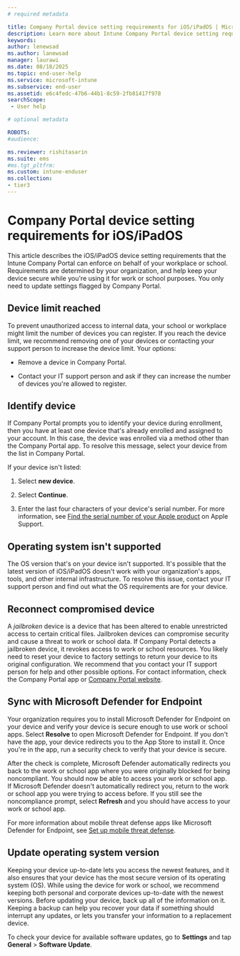 ```yaml
---
# required metadata

title: Company Portal device setting requirements for iOS/iPadOS | Microsoft Intune
description: Learn more about Intune Company Portal device setting requirements for iOS/iPadOS devices.   
keywords:
author: lenewsad
ms.author: lanewsad
manager: laurawi
ms.date: 08/18/2025
ms.topic: end-user-help
ms.service: microsoft-intune
ms.subservice: end-user
ms.assetid: e6c4fedc-47b6-44b1-8c59-2fb81417f978
searchScope:
 - User help

# optional metadata

ROBOTS:  
#audience:

ms.reviewer: rishitasarin
ms.suite: ems
#ms.tgt_pltfrm:
ms.custom: intune-enduser
ms.collection:
- tier3
---
```


# Company Portal device setting requirements for iOS/iPadOS      

This article describes the iOS/iPadOS device setting requirements that the Intune Company Portal can enforce on behalf of your workplace or school. Requirements are determined by your organization, and help keep your device secure while you're using it for work or school purposes. You only need to update settings flagged by Company Portal. 

## Device limit reached    

To prevent unauthorized access to internal data, your school or workplace might limit the number of devices you can register. If you reach the device limit, we recommend removing one of your devices or contacting your support person to increase the device limit. Your options:  

* Remove a device in Company Portal.  

* Contact your IT support person and ask if they can increase the number of devices you're allowed to register.  

## Identify device  

If Company Portal prompts you to identify your device during enrollment, then you have at least one device that's already enrolled and assigned to your account. In this case, the device was enrolled via a method other than the Company Portal app. To resolve this message, select your device from the list in Company Portal.  

If your device isn't listed:  

1. Select **new device**.  

2. Select **Continue**.  

3. Enter the last four characters of your device's serial number. For more information, see [Find the serial number of your Apple product](https://support.apple.com/en-us/102858) on Apple Support.  

## Operating system isn't supported  
The OS version that's on your device isn't supported. It's possible that the latest version of iOS/iPadOS doesn't work with your organization's apps, tools, and other internal infrastructure. To resolve this issue, contact your IT support person and find out what the OS requirements are for your device.   

## Reconnect compromised device  
A *jailbroken* device is a device that has been altered to enable unrestricted access to certain critical files. Jailbroken devices can compromise security and cause a threat to work or school data. If Company Portal detects a jailbroken device, it revokes access to work or school resources. You likely need to reset your device to factory settings to return your device to its original configuration. We recommend that you contact your IT support person for help and other possible options. For contact information, check the Company Portal app or [Company Portal website](https://go.microsoft.com/fwlink/?linkid=2010980).  

## Sync with Microsoft Defender for Endpoint  
Your organization requires you to install Microsoft Defender for Endpoint on your device and verify your device is secure enough to use work or school apps. Select **Resolve** to open Microsoft Defender for Endpoint. If you don't have the app, your device redirects you to the App Store to install it. Once you're in the app, run a security check to verify that your device is secure.  

After the check is complete, Microsoft Defender automatically redirects you back to the work or school app where you were originally blocked for being noncompliant. You should now be able to access your work or school app. If Microsoft Defender doesn't automatically redirect you, return to the work or school app you were trying to access before. If you still see the noncompliance prompt, select **Refresh** and you should have access to your work or school app.  

For more information about mobile threat defense apps like Microsoft Defender for Endpoint, see [Set up mobile threat defense](set-up-mobile-threat-defense.md).   

## Update operating system version  
Keeping your device up-to-date lets you access the newest features, and it also ensures that your device has the most secure version of its operating system (OS). While using the device for work or school, we recommend keeping both personal and corporate devices up-to-date with the newest versions. Before updating your device, back up all of the information on it. Keeping a backup can help you recover your data if something should interrupt any updates, or lets you transfer your information to a replacement device.  

To check your device for available software updates, go to **Settings**  and tap **General** > **Software Update**.  
